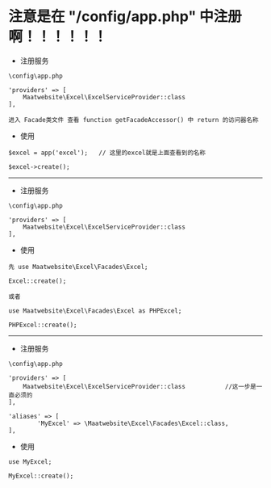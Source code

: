 # 注意是在 "/config/app.php" 中注册啊！！！！！！

- 注册服务

```
\config\app.php

'providers' => [
	Maatwebsite\Excel\ExcelServiceProvider::class
],

进入 Facade类文件 查看 function getFacadeAccessor() 中 return 的访问器名称
```

- 使用
```
$excel = app('excel');   // 这里的excel就是上面查看到的名称

$excel->create();
```

----

- 注册服务

```
\config\app.php

'providers' => [
	Maatwebsite\Excel\ExcelServiceProvider::class
],
```

- 使用
```
先 use Maatwebsite\Excel\Facades\Excel;

Excel::create();

或者

use Maatwebsite\Excel\Facades\Excel as PHPExcel;

PHPExcel::create();
```

----

- 注册服务

```
\config\app.php

'providers' => [
	Maatwebsite\Excel\ExcelServiceProvider::class			//这一步是一直必须的
],

'aliases' => [
        'MyExcel' => \Maatwebsite\Excel\Facades\Excel::class,
],
```

- 使用
```
use MyExcel;

MyExcel::create();
```
